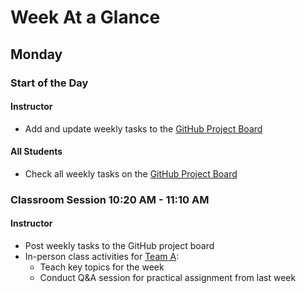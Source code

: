 # Week At a Glance

## Monday

### Start of the Day

#### Instructor

- Add and update weekly tasks to the [GitHub Project
  Board](https://github.com/Allegheny-Computer-Science-102-F2020/cs102-F2020-plans/projects/1)

#### All Students

- Check all weekly tasks on the [GitHub Project
  Board](https://github.com/Allegheny-Computer-Science-102-F2020/cs102-F2020-plans/projects/1)

### Classroom Session 10:20 AM - 11:10 AM

#### Instructor

- Post weekly tasks to the GitHub project board
- In-person class activities for [Team A](../teams/team-a.md):
  - Teach key topics for the week
  - Conduct Q&A session for practical assignment from last week
